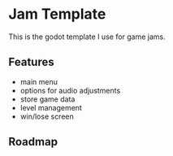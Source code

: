 # Jam Template

This is the godot template I use for game jams.


## Features

- main menu
- options for audio adjustments
- store game data
- level management
- win/lose screen



## Roadmap



